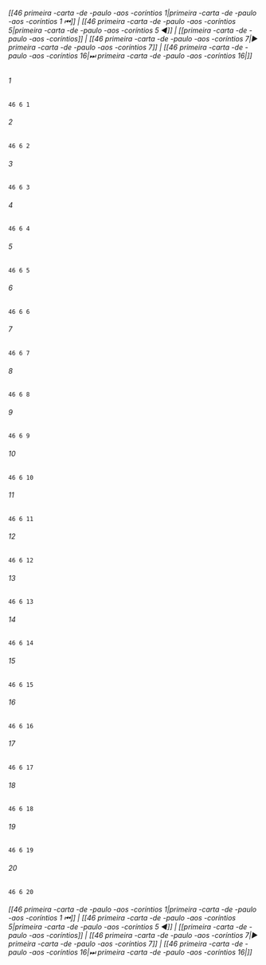 
###### [[46 primeira -carta -de -paulo -aos -coríntios 1|primeira -carta -de -paulo -aos -coríntios 1 ⏮]] | [[46 primeira -carta -de -paulo -aos -coríntios 5|primeira -carta -de -paulo -aos -coríntios 5 ◀]] | [[primeira -carta -de -paulo -aos -coríntios]] | [[46 primeira -carta -de -paulo -aos -coríntios 7|▶ primeira -carta -de -paulo -aos -coríntios 7]] | [[46 primeira -carta -de -paulo -aos -coríntios 16|⏭ primeira -carta -de -paulo -aos -coríntios 16|]]

###### 1
``` verse
46 6 1 
```
###### 2
``` verse
46 6 2 
```
###### 3
``` verse
46 6 3 
```
###### 4
``` verse
46 6 4 
```
###### 5
``` verse
46 6 5 
```
###### 6
``` verse
46 6 6 
```
###### 7
``` verse
46 6 7 
```
###### 8
``` verse
46 6 8 
```
###### 9
``` verse
46 6 9 
```
###### 10
``` verse
46 6 10 
```
###### 11
``` verse
46 6 11 
```
###### 12
``` verse
46 6 12 
```
###### 13
``` verse
46 6 13 
```
###### 14
``` verse
46 6 14 
```
###### 15
``` verse
46 6 15 
```
###### 16
``` verse
46 6 16 
```
###### 17
``` verse
46 6 17 
```
###### 18
``` verse
46 6 18 
```
###### 19
``` verse
46 6 19 
```
###### 20
``` verse
46 6 20 
```

###### [[46 primeira -carta -de -paulo -aos -coríntios 1|primeira -carta -de -paulo -aos -coríntios 1 ⏮]] | [[46 primeira -carta -de -paulo -aos -coríntios 5|primeira -carta -de -paulo -aos -coríntios 5 ◀]] | [[primeira -carta -de -paulo -aos -coríntios]] | [[46 primeira -carta -de -paulo -aos -coríntios 7|▶ primeira -carta -de -paulo -aos -coríntios 7]] | [[46 primeira -carta -de -paulo -aos -coríntios 16|⏭ primeira -carta -de -paulo -aos -coríntios 16|]]

